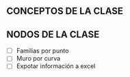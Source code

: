 ## CONCEPTOS DE LA CLASE


## NODOS DE LA CLASE

- [ ] Familias por punto
- [ ] Muro por curva
- [ ] Expotar información a excel
